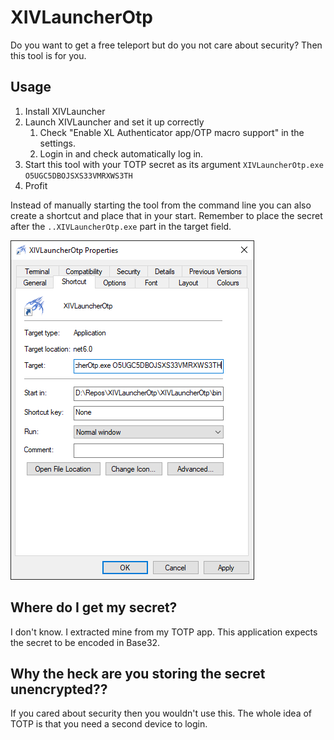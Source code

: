 # XIVLauncherOtp

Do you want to get a free teleport but do you not care about security? Then this tool is for you.

## Usage

1. Install XIVLauncher
2. Launch XIVLauncher and set it up correctly
   1. Check "Enable XL Authenticator app/OTP macro support" in the settings.
   2. Login in and check automatically log in.
3. Start this tool with your TOTP secret as its argument `XIVLauncherOtp.exe O5UGC5DBOJSXS33VMRXWS3TH`
4. Profit

Instead of manually starting the tool from the command line you can also create a shortcut and place that in your start. Remember to place the secret after the `..XIVLauncherOtp.exe` part in the target field.

![Shortcut example](docs/shortcut.png)

## Where do I get my secret?

I don't know. I extracted mine from my TOTP app. This application expects the secret to be encoded in Base32.

## Why the heck are you storing the secret unencrypted??

If you cared about security then you wouldn't use this. The whole idea of TOTP is that you need a second device to login.
